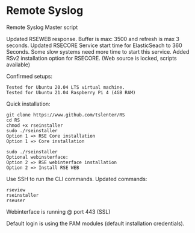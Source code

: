 # Remote Syslog
Remote Syslog Master script

Updated RSEWEB response. Buffer is max: 3500 and refresh is max 3 seconds.
Updated RSECORE Service start time for ElasticSeach to 360 Seconds. Some slow systems need more time to start this service.
Added RSv2 installation option for RSECORE. (Web source is locked, scripts available)

Confirmed setups:
```
Tested for Ubuntu 20.04 LTS virtual machine.
Tested for Ubuntu 21.04 Raspberry Pi 4 (4GB RAM)
```

Quick installation:
```
git clone https://www.github.com/tslenter/RS
cd RS
chmod +x rseinstaller
sudo ./rseinstaller
Option 1 => RSE Core installation
Option 1 => Core installation

sudo ./rseinstaller
Optional webinsterface:
Option 2 => RSE webinterface installation
Option 2 => Install RSE WEB
```

Use SSH to run the CLI commands. Updated commands:
```
rseview
rseinstaller
rseuser
```

Webinterface is running @ port 443 (SSL)

Default login is using the PAM modules (default installation credentials). 
